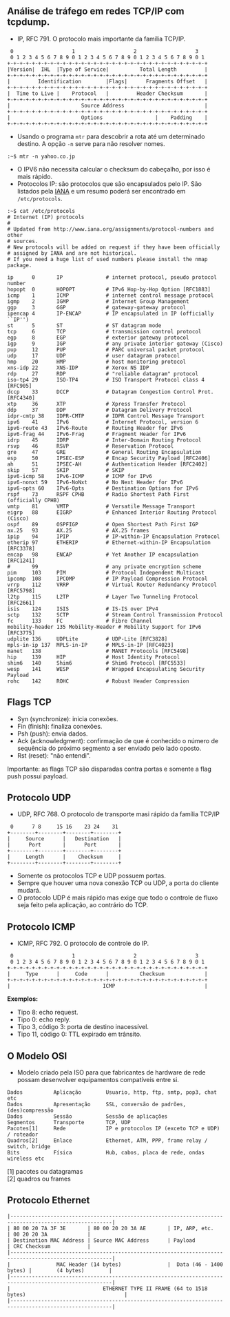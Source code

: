 ## Análise de tráfego em redes TCP/IP com tcpdump.
- IP, RFC 791. O protocolo mais importante da família TCP/IP.
~~~
 0                   1                   2                   3
 0 1 2 3 4 5 6 7 8 9 0 1 2 3 4 5 6 7 8 9 0 1 2 3 4 5 6 7 8 9 0 1
+-+-+-+-+-+-+-+-+-+-+-+-+-+-+-+-+-+-+-+-+-+-+-+-+-+-+-+-+-+-+-+-+
|Version|  IHL  |Type of Service|          Total Length         |
+-+-+-+-+-+-+-+-+-+-+-+-+-+-+-+-+-+-+-+-+-+-+-+-+-+-+-+-+-+-+-+-+
|         Identification        |Flags|      Fragments Offset   |
+-+-+-+-+-+-+-+-+-+-+-+-+-+-+-+-+-+-+-+-+-+-+-+-+-+-+-+-+-+-+-+-+
|  Time to Live |    Protocol   |         Header Checksum       |
+-+-+-+-+-+-+-+-+-+-+-+-+-+-+-+-+-+-+-+-+-+-+-+-+-+-+-+-+-+-+-+-+
|                       Source Address                          |
+-+-+-+-+-+-+-+-+-+-+-+-+-+-+-+-+-+-+-+-+-+-+-+-+-+-+-+-+-+-+-+-+
|                       Options                 |    Padding    |
+-+-+-+-+-+-+-+-+-+-+-+-+-+-+-+-+-+-+-+-+-+-+-+-+-+-+-+-+-+-+-+-+
~~~
- Usando o programa `mtr` para descobrir a rota até um determinado destino. A opção `-n` serve para não resolver nomes.
~~~
:~$ mtr -n yahoo.co.jp
~~~

- O IPV6 não necessita calcular o checksum do cabeçalho, por isso é mais rápido.
- Protocolos IP: são protocolos que são encapsulados pelo IP. São listados pela [IANA](http://www.iana.org/assignments/protocol-numbers) e um resumo poderá ser encontrado em `/etc/protocols`.
~~~
:~$ cat /etc/protocols
# Internet (IP) protocols
#
# Updated from http://www.iana.org/assignments/protocol-numbers and other
# sources.
# New protocols will be added on request if they have been officially
# assigned by IANA and are not historical.
# If you need a huge list of used numbers please install the nmap package.

ip      0       IP              # internet protocol, pseudo protocol number
hopopt  0       HOPOPT          # IPv6 Hop-by-Hop Option [RFC1883]
icmp    1       ICMP            # internet control message protocol
igmp    2       IGMP            # Internet Group Management
ggp     3       GGP             # gateway-gateway protocol
ipencap 4       IP-ENCAP        # IP encapsulated in IP (officially ``IP'')
st      5       ST              # ST datagram mode
tcp     6       TCP             # transmission control protocol
egp     8       EGP             # exterior gateway protocol
igp     9       IGP             # any private interior gateway (Cisco)
pup     12      PUP             # PARC universal packet protocol
udp     17      UDP             # user datagram protocol
hmp     20      HMP             # host monitoring protocol
xns-idp 22      XNS-IDP         # Xerox NS IDP
rdp     27      RDP             # "reliable datagram" protocol
iso-tp4 29      ISO-TP4         # ISO Transport Protocol class 4 [RFC905]
dccp    33      DCCP            # Datagram Congestion Control Prot. [RFC4340]
xtp     36      XTP             # Xpress Transfer Protocol
ddp     37      DDP             # Datagram Delivery Protocol
idpr-cmtp 38    IDPR-CMTP       # IDPR Control Message Transport
ipv6    41      IPv6            # Internet Protocol, version 6
ipv6-route 43   IPv6-Route      # Routing Header for IPv6
ipv6-frag 44    IPv6-Frag       # Fragment Header for IPv6
idrp    45      IDRP            # Inter-Domain Routing Protocol
rsvp    46      RSVP            # Reservation Protocol
gre     47      GRE             # General Routing Encapsulation
esp     50      IPSEC-ESP       # Encap Security Payload [RFC2406]
ah      51      IPSEC-AH        # Authentication Header [RFC2402]
skip    57      SKIP            # SKIP
ipv6-icmp 58    IPv6-ICMP       # ICMP for IPv6
ipv6-nonxt 59   IPv6-NoNxt      # No Next Header for IPv6
ipv6-opts 60    IPv6-Opts       # Destination Options for IPv6
rspf    73      RSPF CPHB       # Radio Shortest Path First (officially CPHB)
vmtp    81      VMTP            # Versatile Message Transport
eigrp   88      EIGRP           # Enhanced Interior Routing Protocol (Cisco)
ospf    89      OSPFIGP         # Open Shortest Path First IGP
ax.25   93      AX.25           # AX.25 frames
ipip    94      IPIP            # IP-within-IP Encapsulation Protocol
etherip 97      ETHERIP         # Ethernet-within-IP Encapsulation [RFC3378]
encap   98      ENCAP           # Yet Another IP encapsulation [RFC1241]
#       99                      # any private encryption scheme
pim     103     PIM             # Protocol Independent Multicast
ipcomp  108     IPCOMP          # IP Payload Compression Protocol
vrrp    112     VRRP            # Virtual Router Redundancy Protocol [RFC5798]
l2tp    115     L2TP            # Layer Two Tunneling Protocol [RFC2661]
isis    124     ISIS            # IS-IS over IPv4
sctp    132     SCTP            # Stream Control Transmission Protocol
fc      133     FC              # Fibre Channel
mobility-header 135 Mobility-Header # Mobility Support for IPv6 [RFC3775]
udplite 136     UDPLite         # UDP-Lite [RFC3828]
mpls-in-ip 137  MPLS-in-IP      # MPLS-in-IP [RFC4023]
manet   138                     # MANET Protocols [RFC5498]
hip     139     HIP             # Host Identity Protocol
shim6   140     Shim6           # Shim6 Protocol [RFC5533]
wesp    141     WESP            # Wrapped Encapsulating Security Payload
rohc    142     ROHC            # Robust Header Compression
~~~
 ## Flags TCP
 - Syn (synchronize): inicia conexões.
 - Fin (finish): finaliza conexões.
 - Psh (push): envia dados.
 - Ack (acknowledgment): confirmação de que é conhecido o número de sequência do próximo segmento a ser enviado pelo lado oposto.
 - Rst (reset): "não entendi".
   
Importante: as flags TCP são disparadas contra portas e somente a flag push possui payload.
 
## Protocolo UDP
- UDP, RFC 768. O protocolo de transporte masi rápido da família TCP/IP
~~~
 0      7 8     15 16    23 24    31 
+--------+--------+--------+--------+
|     Source      |   Destination   |
|      Port       |      Port       |
+--------+--------+--------+--------+
|     Length      |    Checksum     |
+--------+--------+--------+--------+
~~~
- Somente os protocolos TCP e UDP possuem portas.
- Sempre que houver uma nova conexão TCP ou UDP, a porta do cliente mudará.
- O protocolo UDP é mais rápido mas exige que todo o controle de fluxo seja feito pela aplicação, ao contrário do TCP.

## Protocolo ICMP
- ICMP, RFC 792. O protocolo de controle do IP.
~~~
 0                   1                   2                   3
 0 1 2 3 4 5 6 7 8 9 0 1 2 3 4 5 6 7 8 9 0 1 2 3 4 5 6 7 8 9 0 1
+-+-+-+-+-+-+-+-+-+-+-+-+-+-+-+-+-+-+-+-+-+-+-+-+-+-+-+-+-+-+-+-+
|     Type      |     Code      |          Checksum             |
+-+-+-+-+-+-+-+-+-+-+-+-+-+-+-+-+-+-+-+-+-+-+-+-+-+-+-+-+-+-+-+-+
|                              ICMP                             |
~~~
**Exemplos:**
- Tipo 8: echo request.
- Tipo 0: echo reply.
- Tipo 3, código 3: porta de destino inacessível.
- Tipo 11, código 0: TTL expirado em trânsito.

## O Modelo OSI
- Modelo criado pela ISO para que fabricantes de hardware de rede possam desenvolver equipamentos compatíveis entre si.
~~~
Dados          Aplicação        Usuario, http, ftp, smtp, pop3, chat etc
Dados          Apresentação     SSL, conversão de padrões, (des)compressão
Dados          Sessão           Sessão de aplicações
Segmentos      Transporte       TCP, UDP
Pacotes[1]     Rede             IP e protocolos IP (exceto TCP e UDP) / roteador
Quadros[2]     Enlace           Ethernet, ATM, PPP, frame relay / switch, bridge
Bits           Física           Hub, cabos, placa de rede, ondas wireless etc
~~~
[1] pacotes ou datagramas  
[2] quadros ou frames  
  
## Protocolo Ethernet
~~~
|-------------------------------------------------------------------------------------------------------| 
| 80 00 20 7A 3F 3E       | 80 00 20 20 3A AE       | IP, ARP, etc.           | 00 20 20 3A             |
| Destination MAC Address | Source MAC Address      | Payload                 | CRC Checksum            |
|-------------------------------------------------------------------------------------------------------|
|               MAC Header (14 bytes)               |  Data (46 - 1400 bytes) |        (4 bytes)        |
|-------------------------------------------------------------------------------------------------------|
|                              ETHERNET TYPE II FRAME (64 to 1518 bytes)                                |
|-------------------------------------------------------------------------------------------------------|
~~~
